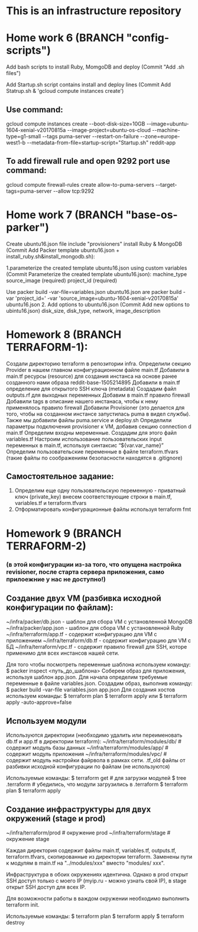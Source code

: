 # This is an infrastructure repository

# Home work 6 (BRANCH "config-scripts")
Add bash scripts to install Ruby, MomgoDB and deploy (Commit "Add .sh files")

Add Startup.sh script contains install and deploy lines (Commit Add Statrup.sh & 'gcloud compute instances create')
## Use command:
gcloud compute instances create --boot-disk-size=10GB --image=ubuntu-1604-xenial-v20170815a --image-project=ubuntu-os-cloud --machine-type=g1-small --tags puma-server --restart-on-failure --zone=europe-west1-b --metadata-from-file=startup-script="Startup.sh" reddit-app
## To add firewall rule and open 9292 port use command:
gcloud compute firewall-rules create allow-to-puma-servers --target-tags=puma-server --allow tcp:9292

# Home work 7 (BRANCH "base-os-parker")

Create ubuntu16.json file include "provisioners" install Ruby & MongoDB (Commit Add Packer template ubuntu16.json + install_ruby.sh&install_mongodb.sh):

1.parameterize the created template ubuntu16.json using custom variables (Commit Parameterize the created template ubuntu16.json):
   machine_type
   source_image (required)
   project_id (required)

Use packer build -var-file=variables.json ubuntu16.json are packer build -var 'project_id=<My project_id>' -var 'source_image=ubuntu-1604-xenial-v20170815a' ubuntu16.json
2. Add options to ubuntu16.json (Commit Add new options to ubintu16.json)
    disk_size,
    disk_type,
    network,
    image_description

# Homework 8 (BRANCH TERRAFORM-1):

Создали директорию terraform в репозитории infra.
Определили секцию Provider в нашем главном конфигурационном файле main.tf
Добавили в main.tf ресурсы (resource) для создания инстанса на основе ранее созданного нами образа reddit-base-1505214895
Добавили в main.tf определение для открытого SSH ключа (metadata)
Создадим файл outputs.rf для выходных переменных
Добавим в main.tf правило firewall
Добавили tags в описание нашего инстанаса, чтобы к нему применялось правило firewall
Добавили Provisioner (это делается для того, чтобы на созданном инстансе запустилась puma в видел службы). Также мы добавили файлы puma.service и deploy.sh
Определили параметры подключения provisioner к VM, добавив секцию connection d main.tf
Определим входны меременные. Создадим для этого файл variables.tf
Настроим использование пользовательских input переменных в main.tf, используя синтаксис “${var.var_name}”
Определим пользовательские переменные в файле terraform.tfvars (такие файлы по соображениям безопасности находятся в .gitignore)

## Самостоятельное задание:
1. Определим еще одну пользовательскую переменную - приватный ключ (private_key) внесем соответствующие строки в main.tf, variables.tf и terraform.tfvars
2. Отформатировать конфигурационные файлы используя terraform fmt

# Homework 9 (BRANCH TERRAFORM-2)
### (в этой конфигурации из-за того, что опущена настройка revisioner, после старта сервера приложения, само прилоежние у нас не доступно!)

## Создание двух VM (разбивка исходной конфигурации по файлам):

~/infra/packer/db.json - шаблон для сбора VM с установленной MongoDB
~/infra/packer/app.json - шаблон для сбора VM с установленной Ruby
~/infra/terraform/app.tf - содержит конфигурацию для VM с приложением
~/infra/terraform/db.tf - содержит конфигурацию для VM с БД
~/infra/terraform/vpc.tf - содержит правило  firewall для SSH, которе применимо для всех инстансов нашей сети.

Для того чтобы посмотреть переменные шаблона используем команду:
$ packer inspect <путь_до_шаблона>
Соберем образ для приложения, используя шаблон app.json.
Для начала определим требуемые переменные в файле variables.json.
Создадим образ, выполнив команду:
$ packer build -var-file variables.json app.json
Для создания хостов используем команды:
$ terraform plan
$ terraform apply
или
$ terraform apply -auto-approve=false

## Используем модули

Используются директории (необходимо удалить или переименовать db.tf и app.tf в директории terraform):
~/infra/terraform/modules/db/  # содержит модуль базы данных
~/infra/terraform/modules/app/ # содержит модуль приложения
~/infra/terraform/modules/vpc/ # содержит модуль настройки файрвола в рамках сети.
.tf_old файлы от разбивки исходной конфигурации по файлам (не используются)

Используемые команды:
$ terraform get      # для загрузки модулей
$ tree .terraform    # убедились, что модули загрузились в .terraform
$ terraform plan
$ terraform apply

## Создание инфраструктуры для двух окружений (stage и  prod)

~/infra/terraform/prod  # окружение prod
~/infra/terraform/stage # окружение stage

Каждая директория содержит файлы main.tf, variables.tf,
outputs.tf, terraform.tfvars, скопированные из директории terraform. Заменены пути к модулям в main.tf на "../modules/xxx" вместо "modules/
xxx".

Инфраструктура в обоих окружениях идентична. Однако в prod открыт SSH доступ только с моего  IP (myip.ru - можно узнать свой  IP), в stage открыт SSH доступ для всех IP.

Для возможности работы в важдом окружении необходимо выполнить terraform init.

Используемые команды:
   $ terraform plan
   $ terraform apply
   $ terraform destroy
